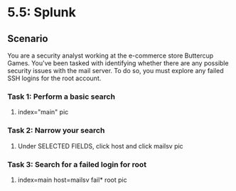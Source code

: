 # 5.5: Splunk

## Scenario
You are a security analyst working at the e-commerce store Buttercup Games. You've been tasked with identifying whether there are any possible security issues with the mail server. To do so, you must explore any failed SSH logins for the root account.  

### Task 1: Perform a basic search
1. index="main"
pic

### Task 2: Narrow your search
1. Under SELECTED FIELDS, click host and click mailsv
pic

### Task 3: Search for a failed login for root
1. index=main host=mailsv fail* root
pic